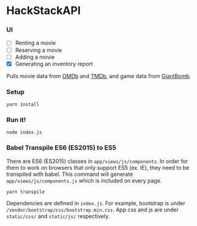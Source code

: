 # HackStackAPI

### UI

- [ ] Renting a movie
- [ ] Reserving a movie
- [ ] Adding a movie
- [x] Generating an inventory report

Pulls movie data from [OMDb](https://www.omdbapi.com/) and [TMDb](https://www.themoviedb.org/), and game data from [GiantBomb](https://www.giantbomb.com/).

### Setup

```
yarn install
```

### Run it!

```
node index.js
```

### Babel Transpile ES6 (ES2015) to ES5

There are ES6 (ES2015) classes in `app/views/js/components`. In order for them to work on browsers that only support ES5 (ex. IE), they need to be transpiled with babel. This command will generate `app/views/js/components.js` which is included on every page.

```
yarn transpile
```

Dependencies are defined in `index.js`. For example, bootstrap is under `/vendor/bootstrap/css/bootstrap.min.css`. App css and js are under `static/css/` and `static/js/` respectively.
